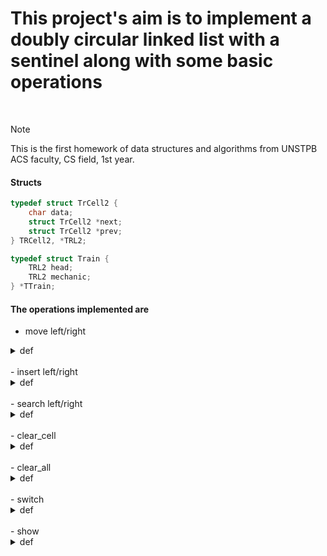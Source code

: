 # This project's aim is to implement a doubly circular linked list with a sentinel along with some basic operations
<br>

> [!NOTE] 
> This is the first homework of data structures and algorithms from UNSTPB ACS faculty, CS field, 1st year.

#### Structs
```c
typedef struct TrCell2 {
    char data;
    struct TrCell2 *next;
    struct TrCell2 *prev;
} TRCell2, *TRL2;

typedef struct Train {
    TRL2 head;
    TRL2 mechanic;
} *TTrain;
```
#### The operations implemented are
- move left/right
<details>
<summary>def</summary>

```console
It moves the mechanic, which represents the current cell, to one of its adjacent positions.
```

</details>
<br>
- insert left/right
<details>
<summary>def</summary>

```console
It moves the mechanic, which represents the current cell, to one of its adjacent positions.
```

</details>
<br>
- search left/right
<details>
<summary>def</summary>

```console
It moves the mechanic, which represents the current cell, to one of its adjacent positions.
```

</details>
<br>
- clear_cell
<details>
<summary>def</summary>

```console
It moves the mechanic, which represents the current cell, to one of its adjacent positions.
```

</details>
<br>
- clear_all
<details>
<summary>def</summary>

```console
It moves the mechanic, which represents the current cell, to one of its adjacent positions.
```

</details>
<br>
- switch
<details>
<summary>def</summary>

```console
It moves the mechanic, which represents the current cell, to one of its adjacent positions.
```

</details>
<br>
- show
<details>
<summary>def</summary>

```console
It moves the mechanic, which represents the current cell, to one of its adjacent positions.
```

</details>
<br>
  
